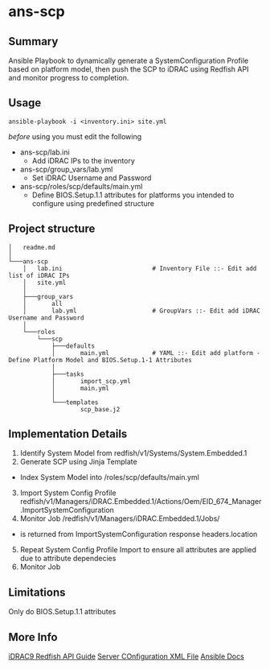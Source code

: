 # ans-scp
## Summary
Ansible Playbook to dynamically generate a SystemConfiguration Profile based on platform model, then push the SCP to iDRAC using Redfish API and monitor progress to completion.

## Usage
```
ansible-playbook -i <inventory.ini> site.yml
```
*before* using you must edit the following
- ans-scp/lab.ini
  - Add iDRAC IPs to the inventory
- ans-scp/group_vars/lab.yml
  - Set iDRAC Username and Password
- ans-scp/roles/scp/defaults/main.yml
  - Define BIOS.Setup.1.1 attributes for platforms you intended to configure using predefined structure

## Project structure
```
│   readme.md
│
└───ans-scp
    │   lab.ini                         # Inventory File ::- Edit add list of iDRAC IPs
    │   site.yml
    │
    ├───group_vars
    │       all
    │       lab.yml                     # GroupVars ::- Edit add iDRAC Username and Password
    │
    └───roles
        └───scp
            ├───defaults
            │       main.yml            # YAML ::- Edit add platform - Define Platform Model and BIOS.Setup.1-1 Attributes
            │
            ├───tasks
            │       import_scp.yml
            │       main.yml
            │
            └───templates
                    scp_base.j2
```

## Implementation Details
1. Identify System Model from redfish/v1/Systems/System.Embedded.1
2. Generate SCP using Jinja Template 
  - Index System Model into /roles/scp/defaults/main.yml
3. Import System Config Profile redfish/v1/Managers/iDRAC.Embedded.1/Actions/Oem/EID_674_Manager.ImportSystemConfiguration
4. Monitor Job /redfish/v1/Managers/iDRAC.Embedded.1/Jobs/<JID>
  - <JID> is returned from ImportSystemConfiguration response headers.location
5. Repeat System Config Profile Import to ensure all attributes are applied due to attribute dependecies
6. Monitor Job

## Limitations
Only do BIOS.Setup.1.1 attributes

## More Info
[iDRAC9 Redfish API Guide](https://topics-cdn.dell.com/pdf/idrac9-lifecycle-controller-v4x-series_api-guide_en-us.pdf)
[Server COnfiguration XML File](https://downloads.dell.com/solutions/general-solution-resources/White%20Papers/Server%20Configuration%20XML%20File.pdf)
[Ansible Docs](https://docs.ansible.com/ansible/latest/index.html)
